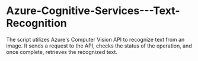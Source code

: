 # Azure-Cognitive-Services---Text-Recognition
The script utilizes Azure's Computer Vision API to recognize text from an image. It sends a request to the API, checks the status of the operation, and once complete, retrieves the recognized text.
